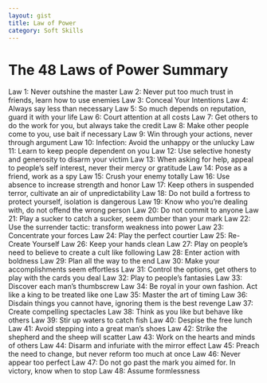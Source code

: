 ```yaml
---
layout: gist
title: Law of Power
category: Soft Skills
---
```


# The 48 Laws of Power Summary

Law 1: Never outshine the master
Law 2: Never put too much trust in friends, learn how to use enemies
Law 3: Conceal Your Intentions
Law 4: Always say less than necessary
Law 5: So much depends on reputation, guard it with your life
Law 6: Court attention at all costs
Law 7: Get others to do the work for you, but always take the credit
Law 8: Make other people come to you, use bait if necessary
Law 9: Win through your actions, never through argument
Law 10: Infection: Avoid the unhappy or the unlucky
Law 11: Learn to keep people dependent on you
Law 12: Use selective honesty and generosity to disarm your victim
Law 13: When asking for help, appeal to people’s self interest, never their mercy or gratitude
Law 14: Pose as a friend, work as a spy
Law 15: Crush your enemy totally
Law 16: Use absence to increase strength and honor
Law 17: Keep others in suspended terror, cultivate an air of unpredictability
Law 18: Do not build a fortress to protect yourself, isolation is dangerous
Law 19: Know who you’re dealing with, do not offend the wrong person
Law 20: Do not commit to anyone
Law 21: Play a sucker to catch a sucker, seem dumber than your mark
Law 22: Use the surrender tactic: transform weakness into power
Law 23: Concentrate your forces
Law 24: Play the perfect courtier
Law 25: Re-Create Yourself
Law 26: Keep your hands clean
Law 27: Play on people’s need to believe to create a cult like following
Law 28: Enter action with boldness
Law 29: Plan all the way to the end
Law 30: Make your accomplishments seem effortless
Law 31: Control the options, get others to play with the cards you deal
Law 32: Play to people’s fantasies
Law 33: Discover each man’s thumbscrew
Law 34: Be royal in your own fashion. Act like a king to be treated like one
Law 35: Master the art of timing
Law 36: Disdain things you cannot have, ignoring them is the best revenge
Law 37: Create compelling spectacles
Law 38: Think as you like but behave like others
Law 39: Stir up waters to catch fish
Law 40: Despise the free lunch
Law 41: Avoid stepping into a great man’s shoes
Law 42: Strike the shepherd and the sheep will scatter
Law 43: Work on the hearts and minds of others
Law 44: Disarm and infuriate with the mirror effect
Law 45: Preach the need to change, but never reform too much at once
Law 46: Never appear too perfect
Law 47: Do not go past the mark you aimed for. In victory, know when to stop
Law 48: Assume formlessness